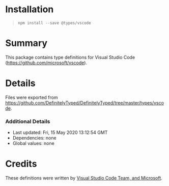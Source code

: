 # Installation
> `npm install --save @types/vscode`

# Summary
This package contains type definitions for Visual Studio Code (https://github.com/microsoft/vscode).

# Details
Files were exported from https://github.com/DefinitelyTyped/DefinitelyTyped/tree/master/types/vscode.

### Additional Details
 * Last updated: Fri, 15 May 2020 13:12:54 GMT
 * Dependencies: none
 * Global values: none

# Credits
These definitions were written by [Visual Studio Code Team, and Microsoft](https://github.com/Microsoft).
